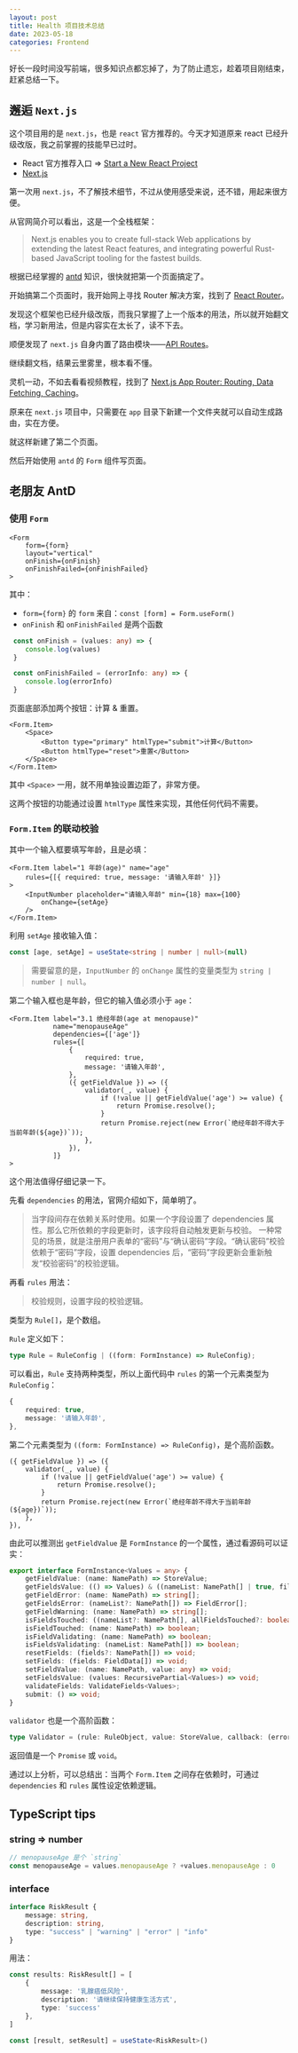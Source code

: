 ```yaml
---
layout: post
title: Health 项目技术总结
date: 2023-05-18
categories: Frontend
---
```


好长一段时间没写前端，很多知识点都忘掉了，为了防止遗忘，趁着项目刚结束，赶紧总结一下。

## 邂逅 `Next.js`

这个项目用的是 `next.js`，也是 `react` 官方推荐的。今天才知道原来 react 已经升级改版，我之前掌握的技能早已过时。

* React 官方推荐入口 => [Start a New React Project](https://react.dev/learn/start-a-new-react-project)
* [Next.js](https://nextjs.org/)

第一次用 `next.js`，不了解技术细节，不过从使用感受来说，还不错，用起来很方便。

从官网简介可以看出，这是一个全栈框架：

> Next.js enables you to create full-stack Web applications by extending the latest React features, and integrating powerful Rust-based JavaScript tooling for the fastest builds.

根据已经掌握的 [antd](https://ant.design/components) 知识，很快就把第一个页面搞定了。

开始搞第二个页面时，我开始网上寻找 Router 解决方案，找到了 [React Router](https://reactrouter.com/en/main)。

发现这个框架也已经升级改版，而我只掌握了上一个版本的用法，所以就开始翻文档，学习新用法，但是内容实在太长了，读不下去。

顺便发现了 `next.js` 自身内置了路由模块——[API Routes](https://nextjs.org/docs/pages/building-your-application/routing/api-routes)。

继续翻文档，结果云里雾里，根本看不懂。

灵机一动，不如去看看视频教程，找到了 [Next.js App Router: Routing, Data Fetching, Caching](https://www.youtube.com/watch?v=gSSsZReIFRk)。

原来在 `next.js` 项目中，只需要在 `app` 目录下新建一个文件夹就可以自动生成路由，实在方便。

就这样新建了第二个页面。

然后开始使用 `antd` 的 `Form` 组件写页面。

## 老朋友 AntD

### 使用 `Form`

```tsx
<Form
    form={form}
    layout="vertical"
    onFinish={onFinish}
    onFinishFailed={onFinishFailed}
>
```

其中：
* `form={form}` 的 `form` 来自：`const [form] = Form.useForm()`
* `onFinish` 和 `onFinishFailed` 是两个函数

```typescript
 const onFinish = (values: any) => {
    console.log(values)
 }

 const onFinishFailed = (errorInfo: any) => {
    console.log(errorInfo)
 }
```

页面底部添加两个按钮：计算 & 重置。

```tsx
<Form.Item>
    <Space>
        <Button type="primary" htmlType="submit">计算</Button>
        <Button htmlType="reset">重置</Button>
    </Space>
</Form.Item>
```

其中 `<Space>` 一用，就不用单独设置边距了，非常方便。

这两个按钮的功能通过设置 `htmlType` 属性来实现，其他任何代码不需要。

### `Form.Item` 的联动校验

其中一个输入框要填写年龄，且是必填：

```tsx
<Form.Item label="1 年龄(age)" name="age"
    rules={[{ required: true, message: '请输入年龄' }]}
>
    <InputNumber placeholder="请输入年龄" min={18} max={100}
        onChange={setAge}
    />
</Form.Item>
```

利用 `setAge` 接收输入值：

```typescript
const [age, setAge] = useState<string | number | null>(null)
```

> 需要留意的是，`InputNumber` 的 `onChange` 属性的变量类型为 `string | number | null`。

第二个输入框也是年龄，但它的输入值必须小于 `age`：

```tsx
<Form.Item label="3.1 绝经年龄(age at menopause)"
           name="menopauseAge"
           dependencies={['age']}
           rules={[
               {
                   required: true,
                   message: '请输入年龄',
               },
               ({ getFieldValue }) => ({
                   validator(_, value) {
                       if (!value || getFieldValue('age') >= value) {
                           return Promise.resolve();
                       }
                       return Promise.reject(new Error(`绝经年龄不得大于当前年龄(${age})`));
                   },
               }),
           ]}
>
```

这个用法值得仔细记录一下。

先看 `dependencies` 的用法，官网介绍如下，简单明了。

> 当字段间存在依赖关系时使用。如果一个字段设置了 dependencies 属性。那么它所依赖的字段更新时，该字段将自动触发更新与校验。
> 一种常见的场景，就是注册用户表单的“密码”与“确认密码”字段。“确认密码”校验依赖于“密码”字段，设置 dependencies 后，“密码”字段更新会重新触发“校验密码”的校验逻辑。

再看 `rules` 用法：

> 校验规则，设置字段的校验逻辑。

类型为 `Rule[]`，是个数组。

`Rule` 定义如下：

```typescript
type Rule = RuleConfig | ((form: FormInstance) => RuleConfig);
```

可以看出，`Rule` 支持两种类型，所以上面代码中 `rules` 的第一个元素类型为 `RuleConfig`：

```typescript
{
    required: true,
    message: '请输入年龄',
},
```

第二个元素类型为 `((form: FormInstance) => RuleConfig)`，是个高阶函数。

```tsx
({ getFieldValue }) => ({
    validator(_, value) {
        if (!value || getFieldValue('age') >= value) {
            return Promise.resolve();
        }
        return Promise.reject(new Error(`绝经年龄不得大于当前年龄(${age})`));
    },
}),
```

由此可以推测出 `getFieldValue` 是 `FormInstance` 的一个属性，通过看源码可以证实：

```typescript
export interface FormInstance<Values = any> {
    getFieldValue: (name: NamePath) => StoreValue;
    getFieldsValue: (() => Values) & ((nameList: NamePath[] | true, filterFunc?: (meta: Meta) => boolean) => any);
    getFieldError: (name: NamePath) => string[];
    getFieldsError: (nameList?: NamePath[]) => FieldError[];
    getFieldWarning: (name: NamePath) => string[];
    isFieldsTouched: ((nameList?: NamePath[], allFieldsTouched?: boolean) => boolean) & ((allFieldsTouched?: boolean) => boolean);
    isFieldTouched: (name: NamePath) => boolean;
    isFieldValidating: (name: NamePath) => boolean;
    isFieldsValidating: (nameList: NamePath[]) => boolean;
    resetFields: (fields?: NamePath[]) => void;
    setFields: (fields: FieldData[]) => void;
    setFieldValue: (name: NamePath, value: any) => void;
    setFieldsValue: (values: RecursivePartial<Values>) => void;
    validateFields: ValidateFields<Values>;
    submit: () => void;
}
```

`validator` 也是一个高阶函数：

```typescript
type Validator = (rule: RuleObject, value: StoreValue, callback: (error?: string) => void) => Promise<void | any> | void;
```

返回值是一个 `Promise` 或 `void`。

通过以上分析，可以总结出：当两个 `Form.Item` 之间存在依赖时，可通过 `dependencies` 和 `rules` 属性设定依赖逻辑。

## TypeScript tips

### string => number

```typescript
// menopauseAge 是个 `string`
const menopauseAge = values.menopauseAge ? +values.menopauseAge : 0
```

### interface

```typescript
interface RiskResult {
    message: string,
    description: string,
    type: "success" | "warning" | "error" | "info"
}
```

用法：
```typescript
const results: RiskResult[] = [
    {
        message: '乳腺癌低风险',
        description: '请继续保持健康生活方式',
        type: 'success'
    },
]
```

```typescript
const [result, setResult] = useState<RiskResult>()
```

